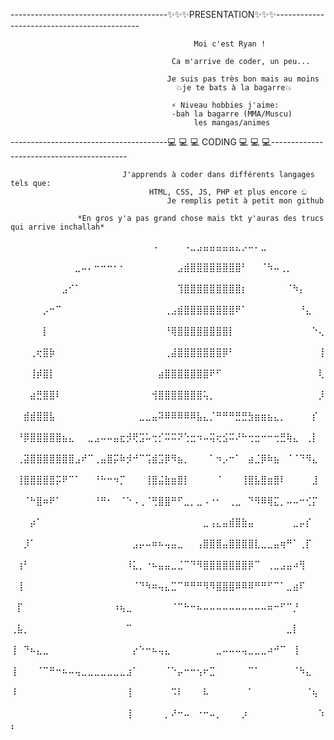 ---------------------------------------✨✨✨PRESENTATION✨✨✨--------------------------------------------

                                             Moi c'est Ryan !
                                                                         
                                        Ca m'arrive de coder, un peu...
                                                                   
                                       Je suis pas très bon mais au moins
                                         💥je te bats à la bagarre💥
                                                                    
                                        ⚡️ Niveau hobbies j'aime:
                                        -bah la bagarre (MMA/Muscu)
                                             les mangas/animes
                                                                       
---------------------------------------💻 💻 💻  CODING  💻 💻 💻------------------------------------------

                             J'apprends à coder dans différents langages tels que:
                                   HTML, CSS, JS, PHP et plus encore ඞ
                                       Je remplis petit à petit mon github
                                                
                   *En gros y'a pas grand chose mais tkt y'auras des trucs qui arrive inchallah*      
                   
                   
⠀⠀⠀⠀⠀⠀⠀⠀⠀⠀⠀⠀⠀⠀⠀⠀⠀⠀⠀⠀⠀⠀⠠⠀⠀⠀⠀⠠⣀⣠⣤⣤⣤⣤⣤⣄⡠⠤⠄⣀⠀⠀⠀⠀⠀⠀⠀⠀⠀⠀
⠀⠀⠀⠀⠀⠀⠀⠀⠀⠀⣀⠤⠄⠒⠒⠒⠂⠂⠀⠀⠀⠀⠀⠀⠀⠀⣠⣾⣿⣿⣿⣿⣿⣿⣿⣿⠃⠀⠀⠈⠳⠤⢀⡀⠀⠀⠀⠀⠀⠀
⠀⠀⠀⠀⠀⠀⠀⠀⣠⠊⠁⠀⠀⠀⠀⠀⠀⠀⠀⠀⠀⠀⠀⠀⠀⠀⢹⣿⣿⣿⣿⣿⣿⣿⣿⣿⡆⠀⠀⠀⠀⠀⠀⠈⠳⡄⠀⠀⠀⠀
⠀⠀⠀⠀⠀⡠⠒⠉⠀⠀⠀⠀⠀⠀⠀⠀⠀⠀⠀⠀⠀⠀⠀⠀⢀⣠⣾⣿⣿⣿⣿⣿⣿⣿⣿⠟⠁⠀⠀⠀⠀⠀⠀⠀⠀⠘⣄⠀⠀⠀
⠀⠀⠀⠀⠀⡇⠀⠀⠀⠀⠀⠀⠀⠀⠀⠀⠀⠀⠀⠀⠀⠀⠀⠀⠘⢿⣿⣿⣿⣿⣿⣿⣿⣿⡇⠀⠀⠀⠀⠀⠀⠀⠀⠀⠀⠀⠀⠑⢄⠀
⠀⠀⠀⢀⢖⣿⡷⠀⠀⠀⠀⠀⠀⠀⠀⠀⠀⠀⠀⠀⠀⠀⠀⠀⢀⣼⣿⣿⣿⣿⣿⣿⣿⡿⠃⠀⠀⠀⠀⠀⠀⠀⠀⠀⠀⠀⠀⠀⢸⠀
⠀⠀⠀⢸⡾⣿⡇⠀⠀⠀⠀⠀⠀⠀⠀⠀⠀⠀⠀⠀⠀⠀⠀⣴⣿⣿⣿⣿⣿⣿⣿⠟⠋⠀⠀⠀⠀⠀⠀⠀⠀⠀⠀⠀⠀⠀⠀⠀⢇⠀
⠀⠀⠀⣴⣛⣿⣿⠇⠀⠀⠀⠀⠀⠀⠀⠀⠀⠀⠀⠀⠀⠀⢺⣿⣿⣿⣿⣿⣿⣿⢥⡀⠀⠀⠀⠀⠀⠀⠀⠀⠀⠀⠀⠀⠀⠀⠀⠀⡸⠀
⠀⠀⣾⣾⣿⣿⣧⠀⠀⠀⠀⠀⠀⠀⠀⠀⠀⠀⠀⠀⣀⣀⣤⠽⠿⠿⠿⠿⠿⣧⣄⡈⠛⠛⠛⣛⣛⣳⣶⣶⣦⣄⡀⠀⠀⠀⠀⡎⠀⠀
⠀⠘⡿⣿⣿⣿⣿⣿⣦⣄⠀⠀⣀⣠⠤⠤⣤⣖⡺⢟⣩⠥⢒⡊⠭⠭⠝⢑⣒⠲⠤⢭⢖⣪⠭⠜⠓⢒⣒⠒⠒⢒⣛⢷⣄⠀⢀⡇⠀⠀
⠀⢀⣽⣿⣿⣿⣿⣿⣿⣿⣠⠞⠉⢀⣤⣿⡭⠷⡺⠚⠉⢩⣾⣩⡿⠻⣦⡀⠀⠀⠀⠁⠲⡠⠒⠁⠀⣴⣈⡿⠷⣦⠀⠈⠈⠙⠻⣄⠀⠀
⠀⢸⣿⣿⣿⣿⣿⡭⠟⠉⠁⠀⠀⠘⠓⠒⠲⡉⠀⠀⠀⢸⣿⣬⣷⣶⣿⡇⠀⠀⠀⠀⠈⠀⠀⠀⢸⣿⣧⣿⣶⣿⠇⠀⠀⠀⠀⣸⠀⠀
⠀⠀⠈⠓⣿⠶⠟⠁⠀⠀⠀⠀⠀⠘⠛⠂⠀⠈⠑⠠⢀⠈⢛⣿⣿⠛⠋⣀⡀⣀⠠⠐⠂⠀⢀⣀⠀⠙⠻⠿⢿⣍⡀⠤⠤⠒⢊⡍⠀⠀
⠀⠀⠀⡴⠁⠀⠀⠀⠀⠀⠀⠀⠀⠀⠀⠀⠀⠀⠀⠀⠀⠀⠀⠀⠀⠀⠀⠀⠀⠀⣀⢠⣄⣤⣾⣿⣷⣤⠀⠀⠀⠀⠀⠀⣀⡤⡎⠀⠀⠀
⠀⠀⡸⠁⠀⠀⠀⠀⠀⠀⠀⠀⠀⠀⠀⠀⠀⠀⠀⣠⡤⠤⠶⠦⢤⣤⣀⠀⠀⢠⣿⣿⣿⣤⣿⣿⣿⣿⣇⣀⣀⣤⢶⠛⠁⢀⡏⠀⠀⠀
⠀⢰⠃⠀⠀⠀⠀⠀⠀⠀⠀⠀⠀⠀⠀⠀⠀⠀⠸⣅⡀⠐⠦⣤⣤⣀⣈⠉⠙⠻⣿⣿⣿⣿⣿⣿⣿⡿⠉⠀⢀⣀⣠⣤⠴⢻⠀⠀⠀⠀
⠀⢸⠀⠀⠀⠀⠀⠀⠀⠀⠀⠀⠀⠀⠀⠀⠀⠀⠀⠈⠙⠳⠶⢤⣄⣉⠉⠛⠛⠛⠻⠻⣿⣿⣿⠿⠿⠿⠛⠛⠋⠉⠁⣀⣴⠏⠀⠀⠀⠀
⠀⡏⠀⠀⠀⠀⠀⠀⠀⠀⠀⠀⠀⠀⠀⠀⠰⢦⣀⠀⠀⠀⠀⠀⠀⠈⠉⠓⠒⠦⠤⠤⠤⠤⠤⠤⠤⠤⠤⠤⠶⠒⠋⠉⡘⠀⠀⠀⠀⠀
⢀⣧⡀⠀⠀⠀⠀⠀⠀⠀⠀⠀⠀⠀⠀⠀⠀⠀⠉⠀⠀⠀⠀⠀⠀⠀⠀⠀⠀⠀⠀⠀⠀⠀⠀⠀⠀⠀⠀⠀⠀⠀⠀⣀⡇⠀⠀⠀⠀⠀
⢸⠀⠙⠦⣄⣀⠀⠀⠀⠀⠀⠀⠀⠀⠀⠀⠀⠀⠀⡔⠑⠒⠦⢤⣄⠀⠀⠀⠀⠀⠀⠀⣀⠤⠤⠤⢤⣀⣀⣀⠴⠚⠉⠀⢸⠀⠀⠀⠀⠀
⢸⠀⠀⠀⠈⠉⠛⠒⠦⠤⢤⣀⣀⣀⣀⣀⣀⣀⣰⠁⠀⠀⠀⠀⠈⠑⡤⠒⠒⢢⠖⣉⠀⠀⠀⠀⠀⠉⠁⠀⠀⠀⠀⠀⠈⠳⣄⠀⠀⠀
⠸⠀⠀⠀⠀⠀⠀⠀⠀⠀⠀⠀⠀⠀⠀⠀⠀⠀⢸⠀⠀⠀⠀⠀⠀⠩⠇⠀⠀⠀⠧⠀⠀⠀⠀⠀⠀⠁⠀⠀⠀⠀⠀⠀⠀⠀⠈⢦⠀⠀
⠀⠀⠀⠀⠀⠀⠀⠀⠀⠀⠀⠀⠀⠀⠀⠀⠀⠀⢸⠀⠀⠀⠀⠀⡀⠜⠒⠤⠀⠐⠒⠤⡀⠀⠀⠀⡰⠀⠀⠀⠀⠀⠀⠀⠀⠀⠀⠀⠱⡄
